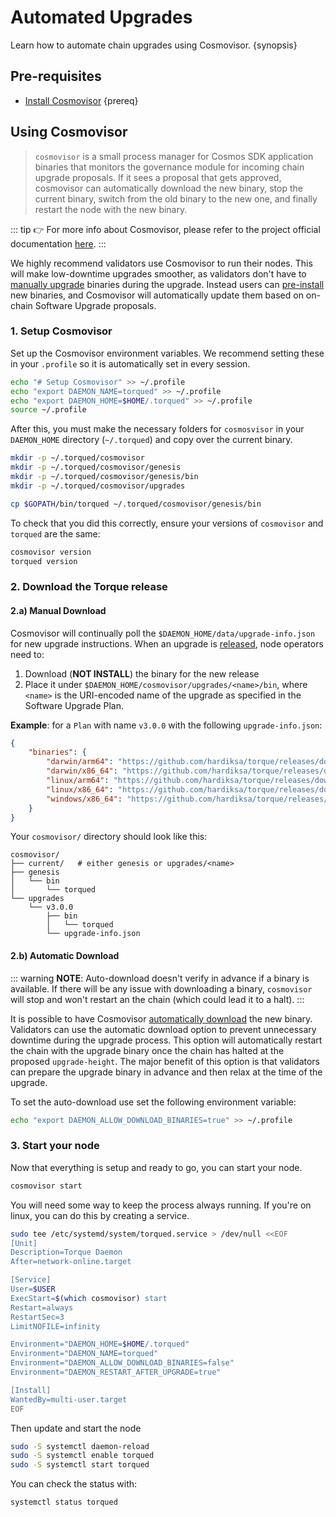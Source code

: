 
<!--
order: 2
-->

# Automated Upgrades

Learn how to automate chain upgrades using Cosmovisor. {synopsis}

## Pre-requisites

- [Install Cosmovisor](https://docs.cosmos.network/main/run-node/cosmovisor.html#installation) {prereq}

## Using Cosmovisor

> `cosmovisor` is a small process manager for Cosmos SDK application binaries that monitors the governance module for incoming chain upgrade proposals. If it sees a proposal that gets approved, cosmovisor can automatically download the new binary, stop the current binary, switch from the old binary to the new one, and finally restart the node with the new binary.

::: tip
👉 For more info about Cosmovisor, please refer to the project official documentation [here](https://docs.cosmos.network/main/run-node/cosmovisor.html).
:::

We highly recommend validators use Cosmovisor to run their nodes. This will make low-downtime upgrades smoother, as validators don't have to [manually upgrade](./manual.md) binaries during the upgrade. Instead users can [pre-install](#manual-download) new binaries, and Cosmovisor will automatically update them based on on-chain Software Upgrade proposals.

### 1. Setup Cosmovisor

Set up the Cosmovisor environment variables. We recommend setting these in your `.profile` so it is automatically set in every session.

```bash
echo "# Setup Cosmovisor" >> ~/.profile
echo "export DAEMON_NAME=torqued" >> ~/.profile
echo "export DAEMON_HOME=$HOME/.torqued" >> ~/.profile
source ~/.profile
```

After this, you must make the necessary folders for `cosmosvisor` in your `DAEMON_HOME` directory (`~/.torqued`) and copy over the current binary.

```bash
mkdir -p ~/.torqued/cosmovisor
mkdir -p ~/.torqued/cosmovisor/genesis
mkdir -p ~/.torqued/cosmovisor/genesis/bin
mkdir -p ~/.torqued/cosmovisor/upgrades

cp $GOPATH/bin/torqued ~/.torqued/cosmovisor/genesis/bin
```

To check that you did this correctly, ensure your versions of `cosmovisor` and `torqued` are the same:

```bash
cosmovisor version
torqued version
```

### 2. Download the Torque release

#### 2.a) Manual Download

Cosmovisor will continually poll the `$DAEMON_HOME/data/upgrade-info.json` for new upgrade instructions. When an upgrade is [released](https://github.com/hardiksa/torque/releases), node operators need to:

1. Download (**NOT INSTALL**) the binary for the new release
2. Place it under `$DAEMON_HOME/cosmovisor/upgrades/<name>/bin`, where `<name>` is the URI-encoded name of the upgrade as specified in the Software Upgrade Plan.

**Example**: for a `Plan` with name `v3.0.0` with the following `upgrade-info.json`:

```json
{
    "binaries": {
        "darwin/arm64": "https://github.com/hardiksa/torque/releases/download/v3.0.0/torque_3.0.0_Darwin_arm64.tar.gz",
        "darwin/x86_64": "https://github.com/hardiksa/torque/releases/download/v3.0.0/torque_3.0.0_Darwin_x86_64.tar.gz",
        "linux/arm64": "https://github.com/hardiksa/torque/releases/download/v3.0.0/torque_3.0.0_Linux_arm64.tar.gz",
        "linux/x86_64": "https://github.com/hardiksa/torque/releases/download/v3.0.0/torque_3.0.0_Linux_x86_64.tar.gz",
        "windows/x86_64": "https://github.com/hardiksa/torque/releases/download/v3.0.0/torque_3.0.0_Windows_x86_64.zip"
    }
}
```

Your `cosmovisor/` directory should look like this:

```shell
cosmovisor/
├── current/   # either genesis or upgrades/<name>
├── genesis
│   └── bin
│       └── torqued
└── upgrades
    └── v3.0.0
        ├── bin
        │   └── torqued
        └── upgrade-info.json
```

#### 2.b) Automatic Download

::: warning
**NOTE**: Auto-download doesn't verify in advance if a binary is available. If there will be any issue with downloading a binary, `cosmovisor` will stop and won't restart an the chain (which could lead it to a halt).
:::

It is possible to have Cosmovisor [automatically download](https://docs.cosmos.network/main/run-node/cosmovisor.html#auto-download) the new binary. Validators can use the automatic download option to prevent unnecessary downtime during the upgrade process. This option will automatically restart the chain with the upgrade binary once the chain has halted at the proposed `upgrade-height`. The major benefit of this option is that validators can prepare the upgrade binary in advance and then relax at the time of the upgrade.

To set the auto-download use set the following environment variable:

```bash
echo "export DAEMON_ALLOW_DOWNLOAD_BINARIES=true" >> ~/.profile
```

### 3. Start your node

Now that everything is setup and ready to go, you can start your node.

```bash
cosmovisor start
```

You will need some way to keep the process always running. If you're on linux, you can do this by creating a service.

```bash
sudo tee /etc/systemd/system/torqued.service > /dev/null <<EOF
[Unit]
Description=Torque Daemon
After=network-online.target

[Service]
User=$USER
ExecStart=$(which cosmovisor) start
Restart=always
RestartSec=3
LimitNOFILE=infinity

Environment="DAEMON_HOME=$HOME/.torqued"
Environment="DAEMON_NAME=torqued"
Environment="DAEMON_ALLOW_DOWNLOAD_BINARIES=false"
Environment="DAEMON_RESTART_AFTER_UPGRADE=true"

[Install]
WantedBy=multi-user.target
EOF
```

Then update and start the node

```bash
sudo -S systemctl daemon-reload
sudo -S systemctl enable torqued
sudo -S systemctl start torqued
```

You can check the status with:

```bash
systemctl status torqued
```

